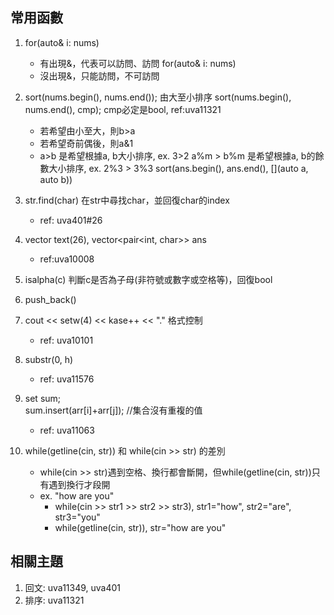 ## 常用函數
1. for(auto& i: nums) 
   - 有出現&，代表可以訪問、訪問
   for(auto& i: nums)
   - 沒出現&，只能訪問，不可訪問
2. sort(nums.begin(), nums.end()); 由大至小排序
   sort(nums.begin(), nums.end(), cmp); cmp必定是bool, ref:uva11321
   - 若希望由小至大，則b>a
   - 若希望奇前偶後，則a&1
   - a>b 是希望根據a, b大小排序, ex. 3>2
     a%m > b%m 是希望根據a, b的餘數大小排序, ex. 2%3 > 3%3
   sort(ans.begin(), ans.end(), [](auto a, auto b)) 

2. str.find(char) 在str中尋找char，並回復char的index
    - ref: uva401#26
3. vector<int> text(26), vector<pair<int, char>> ans
    - ref:uva10008
4. isalpha(c) 判斷c是否為子母(非符號或數字或空格等)，回復bool
6. push_back()

8. cout << setw(4) << kase++ << "." 格式控制
    - ref: uva10101
9. substr(0, h)
    - ref: uva11576
10. set<int> sum;   
    sum.insert(arr[i]+arr[j]);  //集合沒有重複的值
    - ref: uva11063
1. while(getline(cin, str)) 和 while(cin >> str) 的差別
    - while(cin >> str)遇到空格、換行都會斷開，但while(getline(cin, str))只有遇到換行才段開
    - ex. "how are you"
        - while(cin >> str1 >> str2 >> str3), str1="how", str2="are", str3="you"
        - while(getline(cin, str)), str="how are you"

## 相關主題
1. 回文: uva11349, uva401
2. 排序: uva11321